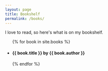 ```yaml
---
layout: page
title: Bookshelf
permalink: /books/
---
```


<div class="home">

  <p>I love to read, so here's what is on my bookshelf.</p>

  <ul class="post-list">
    {% for book in site.books %}
      <li>
        <h4>
          {{ book.title }} by {{ book.author }}
        </h4>
      </li>
    {% endfor %}
  </ul>

</div>


